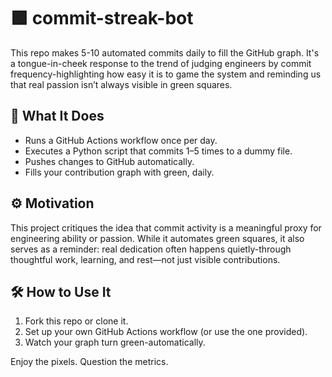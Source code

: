 # 🟩 commit-streak-bot

This repo makes 5-10 automated commits daily to fill the GitHub graph. It's a tongue-in-cheek response to the trend of judging engineers by commit frequency-highlighting how easy it is to game the system and reminding us that real passion isn’t always visible in green squares.

## 🤖 What It Does

- Runs a GitHub Actions workflow once per day.
- Executes a Python script that commits 1–5 times to a dummy file.
- Pushes changes to GitHub automatically.
- Fills your contribution graph with green, daily.

## ⚙️ Motivation

This project critiques the idea that commit activity is a meaningful proxy for engineering ability or passion. While it automates green squares, it also serves as a reminder: real dedication often happens quietly-through thoughtful work, learning, and rest—not just visible contributions.

## 🛠 How to Use It

1. Fork this repo or clone it.
2. Set up your own GitHub Actions workflow (or use the one provided).
3. Watch your graph turn green-automatically.

Enjoy the pixels. Question the metrics.

